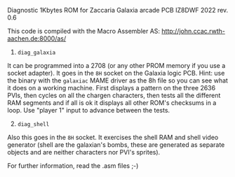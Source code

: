 Diagnostic 1Kbytes ROM for Zaccaria Galaxia arcade PCB
 IZ8DWF 2022
 rev. 0.6

This code is compiled with the Macro Assembler AS:
http://john.ccac.rwth-aachen.de:8000/as/

1) `diag_galaxia` 

It can be programmed into a 2708 (or any other PROM memory if you use a socket
adapter). It goes in the `8H` socket on the Galaxia logic PCB.
Hint: use the binary with the `galaxiac` MAME driver as the 8h file so you can
see what it does on a working machine. 
First displays a pattern on the three 2636 PVIs, then cycles on all the chargen
characters, then tests all the different RAM segments and if all is ok it
displays all other ROM's checksums in a loop.
Use "player 1" input to advance between the tests.

2) `diag_shell`

Also this goes in the `8H` socket. It exercises the shell RAM and shell video
generator (shell are the galaxian's bombs, these are generated as separate
objects and are neither characters nor PVI's sprites).

For further information,
read the .asm files ;-)
